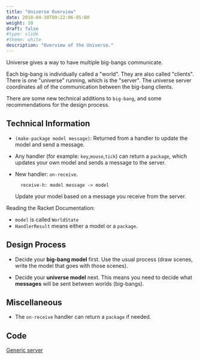 ```yaml
---
title: "Universe Overview"
date: 2018-04-30T09:22:06-05:00
weight: 10
draft: false
#type: slide
#theme: white
description: "Overview of the Universe."
---
```

Universe gives a way to have multiple big-bangs communicate.

Each big-bang is individually called a "world". They are also called "clients". There is one "universe" running, which is the "server". The universe server coordinates all of the communication between the big-bang clients.

There are some new technical additions to `big-bang`, and some recommendations for the design process.

## Technical Information

* `(make-package model message)`: Returned from a handler to update the model and send a message.
* Any handler (for example: `key`,`mouse`,`tick`) can return a `package`, which updates your own model and sends a message to the server. 
* New handler: `on-receive`. 

        receive-h: model message -> model

    Update your model based on a message you receive from the server.

Reading the Racket Documentation:

* `model` is called `WorldState`
* `HandlerResult` means either a model or a `package`.

## Design Process

* Decide your **big-bang model** first. Use the usual process (draw
  scenes, write the model that goes with those scenes).
  
* Decide your **universe model** next. This means you need to decide
what **messages** will be sent between worlds (big-bangs).


## Miscellaneous

* The `on-receive` handler can return a `package` if needed.

## Code

[Generic server](generic-server-v1.rkt)

